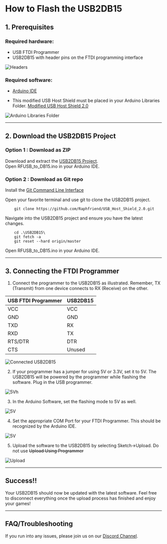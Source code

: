 # How to Flash the USB2DB15

## 1. Prerequisites

### Required hardware:
* USB FTDI Programmer
* USB2DB15 with header pins on the FTDI programming interface

![Headers](./HowToPictures/headers.jpg)

### Required software:
* [Arduino IDE](https://www.arduino.cc/en/software)

* This modified USB Host Shield must be placed in your Arduino Libraries Folder.
[Modified USB Host Shield 2.0](https://github.com/Raphfriend/USB_Host_Shield_2.0)

![Arduino Libraries Folder](./HowToPictures/Arduino.png)

---
## 2. Download the USB2DB15 Project

### Option 1 : Download as ZIP

Download and extract the [USB2DB15 Project](https://github.com/Raphfriend/USB2DB15/archive/refs/heads/master.zip).<br>
Open RFUSB_to_DB15.ino in your Arduino IDE.

### Option 2 : Download as Git repo

Install the [Git Command Line Interface](https://git-scm.com/downloads)

Open your favorite terminal and use git to clone the USB2DB15 project.

```
    git clone https://github.com/Raphfriend/USB_Host_Shield_2.0.git
```

Navigate into the USB2DB15 project and ensure you have the latest changes.

```
    cd .\USB2DB15\
    git fetch -a
    git reset --hard origin/master
```

Open RFUSB_to_DB15.ino in your Arduino IDE.

---
## 3. Connecting the FTDI Programmer

1. Connect the programmer to the USB2DB15 as illustrated. Remember, TX (Transmit) from one device connects to RX (Receive) on the other.

| USB FTDI Programmer      | USB2DB15    |
| ------------------------ | ----------- |
| VCC                      | VCC         |
| GND                      | GND         |
| TXD                      | RX          |
| RXD                      | TX          |
| RTS/DTR                  | DTR         |
| CTS                      | Unused      |

![Connected USB2DB15](./HowToPictures/connected.jpg)

2. If your programmer has a jumper for using 5V or 3.3V, set it to 5V. The USB2DB15 will be powered by the programmer while flashing the software. Plug in the USB programmer.

![5Vh](./HowToPictures/5vh.jpg)

3. In the Arduino Software, set the flashing mode to 5V as well.

![5V](./HowToPictures/5V.png)

4. Set the appropriate COM Port for your FTDI Programmer. This should be recognized by the Arduino IDE.

![5V](./HowToPictures/Port.png)

5. Upload the software to the USB2DB15 by selecting Sketch->Upload. Do not use <del>Upload Using Programmer</del>

![Upload](./HowToPictures/Upload.png)

---
## Success!!

Your USB2DB15 should now be updated with the latest software. Feel free to disconnect everything once the upload process has finished and enjoy your games!

---
## FAQ/Troubleshooting

If you run into any issues, please join us on our [Discord Channel](https://discord.gg/XKCjtpH).